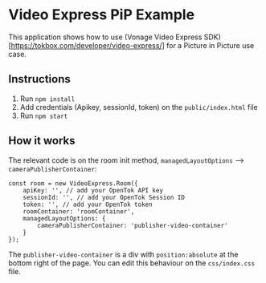 # Video Express PiP Example

This application shows how to use (Vonage Video Express SDK)[https://tokbox.com/developer/video-express/] for a Picture in Picture use case.

## Instructions

1. Run `npm install`
2. Add credentials (Apikey, sessionId, token) on the `public/index.html` file
3. Run `npm start`

## How it works

The relevant code is on the room init method, `managedLayoutOptions` --> `cameraPublisherContainer`:

```
const room = new VideoExpress.Room({
    apiKey: '', // add your OpenTok API key
    sessionId: '', // add your OpenTok Session ID
    token: '', // add your OpenTok token
    roomContainer: 'roomContainer',
    managedLayoutOptions: {
        cameraPublisherContainer: 'publisher-video-container'
    }
});
```

The `publisher-video-container` is a div with `position:absolute` at the bottom right of the page. You can edit this behaviour on the `css/index.css` file.
